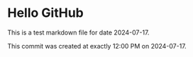 # Hello GitHub
This is a test markdown file for date 2024-07-17.

This commit was created at exactly 12:00 PM on 2024-07-17.
